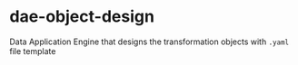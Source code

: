 # dae-object-design
Data Application Engine that designs the transformation objects with `.yaml` file template
